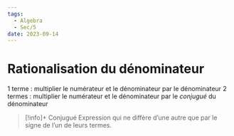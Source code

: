 ```yaml
---
tags:
  - Algebra
  - Sec/5
date: 2023-09-14
---
```


# Rationalisation du dénominateur

1 terme : multiplier le numérateur et le dénominateur par le dénominateur
2 termes : multiplier le numérateur et le dénominateur par le *conjugué* du dénominateur

> [!info]+ Conjugué
> Expression qui ne diffère d’une autre que par le signe de l’un de leurs termes.